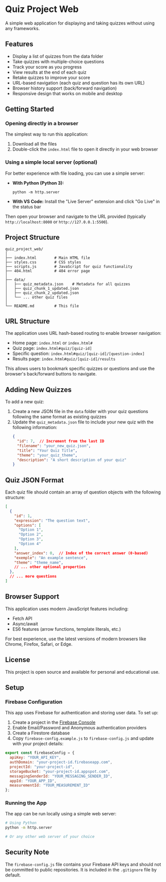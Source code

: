 # Quiz Project Web

A simple web application for displaying and taking quizzes without using any frameworks.

## Features

- Display a list of quizzes from the data folder
- Take quizzes with multiple-choice questions
- Track your score as you progress
- View results at the end of each quiz
- Retake quizzes to improve your score
- URL-based navigation (each quiz and question has its own URL)
- Browser history support (back/forward navigation)
- Responsive design that works on mobile and desktop

## Getting Started

### Opening directly in a browser

The simplest way to run this application:

1. Download all the files
2. Double-click the `index.html` file to open it directly in your web browser

### Using a simple local server (optional)

For better experience with file loading, you can use a simple server:

- **With Python (Python 3):**
  ```
  python -m http.server
  ```

- **With VS Code:**
  Install the "Live Server" extension and click "Go Live" in the status bar

Then open your browser and navigate to the URL provided (typically `http://localhost:8000` or `http://127.0.0.1:5500`).

## Project Structure

```
quiz_project_web/
│
├── index.html        # Main HTML file
├── styles.css        # CSS styles
├── scripts.js        # JavaScript for quiz functionality
├── 404.html          # 404 error page
│
├── data/
│   ├── quiz_metadata.json    # Metadata for all quizzes
│   ├── quiz_chunk_1_updated.json
│   ├── quiz_chunk_2_updated.json
│   └── ... other quiz files
│
└── README.md         # This file
```

## URL Structure

The application uses URL hash-based routing to enable browser navigation:

- Home page: `index.html` or `index.html#`
- Quiz page: `index.html#quiz/[quiz-id]`
- Specific question: `index.html#quiz/[quiz-id]/[question-index]`
- Results page: `index.html#quiz/[quiz-id]/results`

This allows users to bookmark specific quizzes or questions and use the browser's back/forward buttons to navigate.

## Adding New Quizzes

To add a new quiz:

1. Create a new JSON file in the `data` folder with your quiz questions following the same format as existing quizzes
2. Update the `quiz_metadata.json` file to include your new quiz with the following information:
   ```json
   {
     "id": 7,  // Increment from the last ID
     "filename": "your_new_quiz.json",
     "title": "Your Quiz Title",
     "theme": "your_quiz_theme",
     "description": "A short description of your quiz"
   }
   ```

## Quiz JSON Format

Each quiz file should contain an array of question objects with the following structure:

```json
[
  {
    "id": 1,
    "expression": "The question text",
    "options": [
      "Option 1",
      "Option 2",
      "Option 3",
      "Option 4"
    ],
    "answer_index": 0,  // Index of the correct answer (0-based)
    "exemple": "An example sentence",
    "theme": "theme_name",
    // ... other optional properties
  },
  // ... more questions
]
```

## Browser Support

This application uses modern JavaScript features including:
- Fetch API
- Async/await
- ES6 features (arrow functions, template literals, etc.)

For best experience, use the latest versions of modern browsers like Chrome, Firefox, Safari, or Edge.

## License

This project is open source and available for personal and educational use.

## Setup

### Firebase Configuration

This app uses Firebase for authentication and storing user data. To set up:

1. Create a project in the [Firebase Console](https://console.firebase.google.com/)
2. Enable Email/Password and Anonymous authentication providers
3. Create a Firestore database
4. Copy `firebase-config.example.js` to `firebase-config.js` and update with your project details:

```javascript
export const firebaseConfig = {
  apiKey: "YOUR_API_KEY",
  authDomain: "your-project-id.firebaseapp.com",
  projectId: "your-project-id",
  storageBucket: "your-project-id.appspot.com",
  messagingSenderId: "YOUR_MESSAGING_SENDER_ID",
  appId: "YOUR_APP_ID",
  measurementId: "YOUR_MEASUREMENT_ID"
};
```

### Running the App

The app can be run locally using a simple web server:

```bash
# Using Python
python -m http.server

# Or any other web server of your choice
```

## Security Note

The `firebase-config.js` file contains your Firebase API keys and should not be committed to public repositories. It is included in the `.gitignore` file by default.